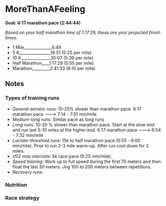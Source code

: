 # MoreThanAFeeling

__Goal:    6:17 marathon pace (2:44:44)__

_Based on your half marathon time of 1:17:29, these are your projected finish times:_

* 1 Mile______________4:49 
* 5 K________________16:51 (5:25 per mile)
* 10 K_______________35:07 (5:39 per mile)
* Half Marathon____1:17:29 (5:55 per mile)
* Marathon_________2:41:33 (6:10 per mile)


## Notes

### Types of training runs

* _General aerobic runs:_ 15-25% slower than marathon pace.  6:17 marathon pace ---> 7:14 - 7:51 min/mile
* _Medium-long runs:_ Similar pace as long runs
* _Long runs:_ 10-20 % slower than marathon pace.  Start at the slow end and run last 5-10 miles at the higher end.  6:17 marathon pace ---> 6:54 - 7:32 min/mile
* _Lactate-threshold runs:_ 15k to half marathon pace (5:55 - 6:00 min/mile).  Prior to run 2-3 mile warm-up.  After run cool down for 2 miles.
* _V02 max intervals:_ 5k race pace (5:25 min/mile).  
* _Speed training:_ Work up to full speed during the first 70 meters and then float the last 30 meters.  Jog 100 to 200 meters between repetitions.
* _Recovery runs:_


### Nutrition

### Race strategy 
